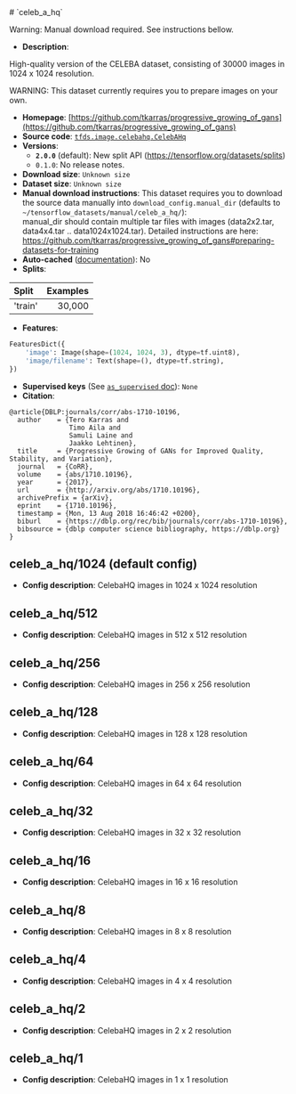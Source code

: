 <div itemscope itemtype="http://schema.org/Dataset">
  <div itemscope itemprop="includedInDataCatalog" itemtype="http://schema.org/DataCatalog">
    <meta itemprop="name" content="TensorFlow Datasets" />
  </div>
  <meta itemprop="name" content="celeb_a_hq" />
  <meta itemprop="description" content="High-quality version of the CELEBA&#10;dataset, consisting of 30000 images in 1024 x 1024 resolution.&#10;&#10;WARNING: This dataset currently requires you to prepare images on your own.&#10;&#10;&#10;To use this dataset:&#10;&#10;```python&#10;import tensorflow_datasets as tfds&#10;&#10;ds = tfds.load(&#x27;celeb_a_hq&#x27;, split=&#x27;train&#x27;)&#10;for ex in ds.take(4):&#10;  print(ex)&#10;```&#10;&#10;See [the guide](https://www.tensorflow.org/datasets/overview) for more&#10;informations on [tensorflow_datasets](https://www.tensorflow.org/datasets).&#10;&#10;" />
  <meta itemprop="url" content="https://www.tensorflow.org/datasets/catalog/celeb_a_hq" />
  <meta itemprop="sameAs" content="https://github.com/tkarras/progressive_growing_of_gans" />
  <meta itemprop="citation" content="@article{DBLP:journals/corr/abs-1710-10196,&#10;  author    = {Tero Karras and&#10;               Timo Aila and&#10;               Samuli Laine and&#10;               Jaakko Lehtinen},&#10;  title     = {Progressive Growing of GANs for Improved Quality, Stability, and Variation},&#10;  journal   = {CoRR},&#10;  volume    = {abs/1710.10196},&#10;  year      = {2017},&#10;  url       = {http://arxiv.org/abs/1710.10196},&#10;  archivePrefix = {arXiv},&#10;  eprint    = {1710.10196},&#10;  timestamp = {Mon, 13 Aug 2018 16:46:42 +0200},&#10;  biburl    = {https://dblp.org/rec/bib/journals/corr/abs-1710-10196},&#10;  bibsource = {dblp computer science bibliography, https://dblp.org}&#10;}&#10;" />
</div>
# `celeb_a_hq`

Warning: Manual download required. See instructions bellow.

*   **Description**:

High-quality version of the CELEBA dataset, consisting of 30000 images in 1024 x
1024 resolution.

WARNING: This dataset currently requires you to prepare images on your own.

*   **Homepage**:
    [https://github.com/tkarras/progressive_growing_of_gans](https://github.com/tkarras/progressive_growing_of_gans)
*   **Source code**:
    [`tfds.image.celebahq.CelebAHq`](https://github.com/tensorflow/datasets/tree/master/tensorflow_datasets/image/celebahq.py)
*   **Versions**:
    *   **`2.0.0`** (default): New split API
        (https://tensorflow.org/datasets/splits)
    *   `0.1.0`: No release notes.
*   **Download size**: `Unknown size`
*   **Dataset size**: `Unknown size`
*   **Manual download instructions**: This dataset requires you to download the
    source data manually into `download_config.manual_dir`
    (defaults to `~/tensorflow_datasets/manual/celeb_a_hq/`):<br/>
    manual_dir should contain multiple tar files with images (data2x2.tar,
    data4x4.tar .. data1024x1024.tar).
    Detailed instructions are here:
    https://github.com/tkarras/progressive_growing_of_gans#preparing-datasets-for-training
*   **Auto-cached**
    ([documentation](https://www.tensorflow.org/datasets/performances#auto-caching)):
    No
*   **Splits**:

Split   | Examples
:------ | -------:
'train' | 30,000

*   **Features**:

```python
FeaturesDict({
    'image': Image(shape=(1024, 1024, 3), dtype=tf.uint8),
    'image/filename': Text(shape=(), dtype=tf.string),
})
```
*   **Supervised keys** (See
    [`as_supervised` doc](https://www.tensorflow.org/datasets/api_docs/python/tfds/load)):
    `None`
*   **Citation**:

```
@article{DBLP:journals/corr/abs-1710-10196,
  author    = {Tero Karras and
               Timo Aila and
               Samuli Laine and
               Jaakko Lehtinen},
  title     = {Progressive Growing of GANs for Improved Quality, Stability, and Variation},
  journal   = {CoRR},
  volume    = {abs/1710.10196},
  year      = {2017},
  url       = {http://arxiv.org/abs/1710.10196},
  archivePrefix = {arXiv},
  eprint    = {1710.10196},
  timestamp = {Mon, 13 Aug 2018 16:46:42 +0200},
  biburl    = {https://dblp.org/rec/bib/journals/corr/abs-1710-10196},
  bibsource = {dblp computer science bibliography, https://dblp.org}
}
```

## celeb_a_hq/1024 (default config)

*   **Config description**: CelebaHQ images in 1024 x 1024 resolution

## celeb_a_hq/512

*   **Config description**: CelebaHQ images in 512 x 512 resolution

## celeb_a_hq/256

*   **Config description**: CelebaHQ images in 256 x 256 resolution

## celeb_a_hq/128

*   **Config description**: CelebaHQ images in 128 x 128 resolution

## celeb_a_hq/64

*   **Config description**: CelebaHQ images in 64 x 64 resolution

## celeb_a_hq/32

*   **Config description**: CelebaHQ images in 32 x 32 resolution

## celeb_a_hq/16

*   **Config description**: CelebaHQ images in 16 x 16 resolution

## celeb_a_hq/8

*   **Config description**: CelebaHQ images in 8 x 8 resolution

## celeb_a_hq/4

*   **Config description**: CelebaHQ images in 4 x 4 resolution

## celeb_a_hq/2

*   **Config description**: CelebaHQ images in 2 x 2 resolution

## celeb_a_hq/1

*   **Config description**: CelebaHQ images in 1 x 1 resolution

